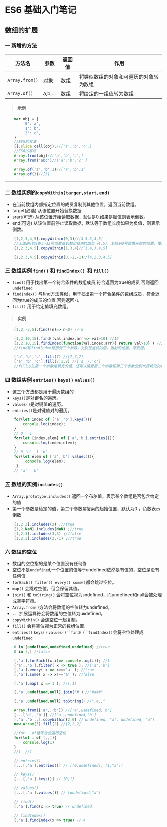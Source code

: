 # ES6 基础入门笔记
## 数组的扩展
### 一 新增的方法

|方法名|参数|返回值|作用|
|-|-|-|-|
|`Array.from()`|对象|数组|将类似数组的对象和可遍历的对象转为数组|
|`Array.of()`|a,b,...|数组|将给定的一组值转为数组|
> #### 示例
```javascript
    var obj = {
        '0':'a',
        '1':'b',
        '2':'c',
    }
    //ES5的写法
    [].slice.call(obj);//['a','b','c',]
    //ES6的写法
    Array.from(obj)//['a','b','c',]
    Array.from('abc')//['a','b','c',]

    Array.of('a','b',1)//['a','b',1]
    Array.of(3)//[3]
```

***

### 二 数组实例的`copyWithin(targer,start,end)`
* 在当前数组内部指定位置的成员复制到其他位置，返回当前数组。
* target(必选) 从该位置开始替换数据
* srart(可选) 从该位置开始读取数据，默认是0.如果是赋值则表示倒数。
* end(可选) 从该位置前停止读取数据，默认等于数组长度如果为负值，则表示倒数。

```javascript
    [1,2,3,4,5].copyWithin(0,3)//[4,5,3,4,5]
    //上面的代码表示从3号位置直到数组结束的成员（4,5），复制到0号位置开始的位置，覆盖（1,2）
    [1,2,3,4,5].copyWithin(1,3,4)//[1,4,3,4,5]

    [1,2,3,4,5].copyWithin(0,-2,-1)//[4,2,3,4,5]
```

### 三 数组实例 `find()` 和 `findIndex() `和 `fill()`

* `find()`用于找出第一个符合条件的数组成员,符合返回为true的成员 否则返回`undefined`
* `findIndex()` 与find方法类似，用于找出第一个符合条件的数组成员，符合返回为true的成员的位置 否则返回`-1`
* `fill()` 用于给定值填充数组。

> #### 实例

```javascript
    [1,2,-5,5].find((n)=> n<0) //-5

    [1,2,10,15].find((val,index,arr)=> val>10) //15
    [1,2,10,15].findIndex(function(val,index,arr){ return val>10} ) //3
    //find和findIndex都接受三个参数，分别是当前的值，当前的位置，原数组。

    ['a','b','c'].fill(7) //[7,7,7]
    ['a','b','c'].fill(7,1,2) //['a',7,'c']
    //fill方法第一个参数是填充的值，还可以接受第二个参数和第三个参数分别代表填充的起始位置和结束位置
```

### 四 数组实例 `entries()` `keys()` `values()`
* 这三个方法都是用于遍历数组的
* `keys()`是对键名的遍历。
* `values()`是对键值的遍历。
* `entries()`是对键值对的遍历。

```javascript
    for(let index of ['a','b'].keys()){
        console.log(index);
    }
    // 0   1
    for(let [index,elem] of ['a','b'].entries()){
        console.log(index,elem);
    }
    // 0 'a'  1 'b'
    for(let elem of ['a','b'].values()){
         console.log(elem);
     }
    // 'a'  'b'
```
### 五 数组的实例`includes()`

* `Array.prototype.includes()` 返回一个布尔值，表示某个数组是否包含给定的值
* 第一个参数是给定的值，第二个参数是搜索的起始位置，默认为0 ，负数表示倒数
```javascript
    [1,2,3].includes(2) ;//true
    [1,2,NaN].includes(NaN) ;//true
    [1,2,3].includes(3,3) ;//false
    [1,2,3].includes(3,-1) ;//true
```

### 六 数组的空位
* 数组的空位指的是某个位置没有任何值
* 空位不是`undefined`,一个位置的值等于undefined依然是有值的，空位是没有任何值
* `forEach() filter() every() some()`都会跳过空位。
* `map()` 会跳过空位，但会保留其值。
* `join()` 和 `toString()` 会将空位视为undefined，而undefined和null会被处理成空字符串。
* `Array.from()`方法会将数组的空位转为undefined。
* `...`扩展运算符会将数组的空位转为undefined。
* `copyWithin()` 会连空位一起复制。
* `fill()` 会将空位视为正常的数组位置。
* `entries()` `keys()` `values()``find()``findIndex()`会将空位处理成`undefined`

```javascript
    0 in [undefined,undefined,undefined] //true
    0 in [,] //false

    [,'a'].forEach((x,i)=> console.log(i)); //1
    ['a',,'b'].filter( x => true ); //['a','b']
    [,'a'].every( x => x==='a' ); //true
    [,'a'].some( x => x!=='a' ); //false

    [,'a'].map( x => 1 ); //[,1]

    [,'a',undefined,null].join('#') //"#a##"

    [,'a',undefined,null].toString() //",a,,"

    Array.from(['a',,'b']) //['a',undefined,'b']
    [...['a',,'b']] //['a',undefined,'b']
    [,'a','b',,].copyWithin(2,0) //[undefined, "a", undefined, "a"]
    new Array(3).fill(2) //[2,2,2]

    //for...of循环也会遍历空位
    for(let i of [,,]){
        console.log(1)
    }
    //1  //1

    // entries()
    [...[,'a'].entries()] // [[0,undefined], [1,"a"]]

    // keys()
    [...[,'a'].keys()] // [0,1]

    // values()
    [...[,'a'].values()] // [undefined,"a"]

    // find()
    [,'a'].find(x => true) // undefined

    // findIndex()
    [,'a'].findIndex(x => true) // 0





